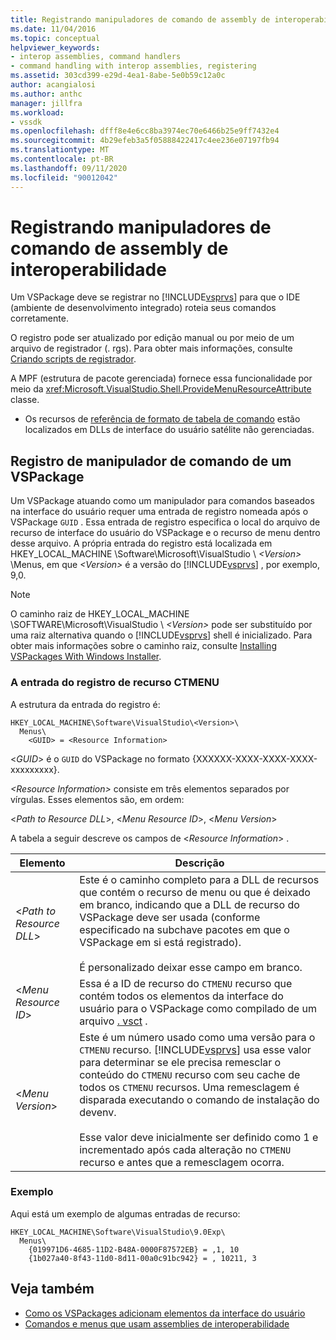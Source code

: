 ```yaml
---
title: Registrando manipuladores de comando de assembly de interoperabilidade | Microsoft Docs
ms.date: 11/04/2016
ms.topic: conceptual
helpviewer_keywords:
- interop assemblies, command handlers
- command handling with interop assemblies, registering
ms.assetid: 303cd399-e29d-4ea1-8abe-5e0b59c12a0c
author: acangialosi
ms.author: anthc
manager: jillfra
ms.workload:
- vssdk
ms.openlocfilehash: dfff8e4e6cc8ba3974ec70e6466b25e9ff7432e4
ms.sourcegitcommit: 4b29efeb3a5f05888422417c4ee236e07197fb94
ms.translationtype: MT
ms.contentlocale: pt-BR
ms.lasthandoff: 09/11/2020
ms.locfileid: "90012042"
---
```

# <a name="registering-interop-assembly-command-handlers"></a>Registrando manipuladores de comando de assembly de interoperabilidade
Um VSPackage deve se registrar no [!INCLUDE[vsprvs](../../code-quality/includes/vsprvs_md.md)] para que o IDE (ambiente de desenvolvimento integrado) roteia seus comandos corretamente.

 O registro pode ser atualizado por edição manual ou por meio de um arquivo de registrador (. rgs). Para obter mais informações, consulte [Criando scripts de registrador](/cpp/atl/creating-registrar-scripts).

 A MPF (estrutura de pacote gerenciada) fornece essa funcionalidade por meio da <xref:Microsoft.VisualStudio.Shell.ProvideMenuResourceAttribute> classe.

- Os recursos de [referência de formato de tabela de comando](/previous-versions/bb164647(v=vs.100)) estão localizados em DLLs de interface do usuário satélite não gerenciadas.

## <a name="command-handler-registration-of-a-vspackage"></a>Registro de manipulador de comando de um VSPackage
 Um VSPackage atuando como um manipulador para comandos baseados na interface do usuário requer uma entrada de registro nomeada após o VSPackage `GUID` . Essa entrada de registro especifica o local do arquivo de recurso de interface do usuário do VSPackage e o recurso de menu dentro desse arquivo. A própria entrada do registro está localizada em HKEY_LOCAL_MACHINE \Software\Microsoft\VisualStudio \\ *\<Version>* \Menus, em que *\<Version>* é a versão do [!INCLUDE[vsprvs](../../code-quality/includes/vsprvs_md.md)] , por exemplo, 9,0.

> [!NOTE]
> O caminho raiz de HKEY_LOCAL_MACHINE \SOFTWARE\Microsoft\VisualStudio \\ *\<Version>* pode ser substituído por uma raiz alternativa quando o [!INCLUDE[vsprvs](../../code-quality/includes/vsprvs_md.md)] shell é inicializado. Para obter mais informações sobre o caminho raiz, consulte [Installing VSPackages With Windows Installer](../../extensibility/internals/installing-vspackages-with-windows-installer.md).

### <a name="the-ctmenu-resource-registry-entry"></a>A entrada do registro de recurso CTMENU
 A estrutura da entrada do registro é:

```
HKEY_LOCAL_MACHINE\Software\VisualStudio\<Version>\
  Menus\
    <GUID> = <Resource Information>
```

 \<*GUID*> é o `GUID` do VSPackage no formato {XXXXXX-XXXX-XXXX-XXXX-xxxxxxxxx}.

 *\<Resource Information>* consiste em três elementos separados por vírgulas. Esses elementos são, em ordem:

 \<*Path to Resource DLL*>, \<*Menu Resource ID*>, \<*Menu Version*>

 A tabela a seguir descreve os campos de \<*Resource Information*> .

| Elemento | Descrição |
|---------------------------| - |
| \<*Path to Resource DLL*> | Este é o caminho completo para a DLL de recursos que contém o recurso de menu ou que é deixado em branco, indicando que a DLL de recurso do VSPackage deve ser usada (conforme especificado na subchave pacotes em que o VSPackage em si está registrado).<br /><br /> É personalizado deixar esse campo em branco. |
| \<*Menu Resource ID*> | Essa é a ID de recurso do `CTMENU` recurso que contém todos os elementos da interface do usuário para o VSPackage como compilado de um arquivo [. vsct](../../extensibility/internals/visual-studio-command-table-dot-vsct-files.md) . |
| \<*Menu Version*> | Este é um número usado como uma versão para o `CTMENU` recurso. [!INCLUDE[vsprvs](../../code-quality/includes/vsprvs_md.md)] usa esse valor para determinar se ele precisa remesclar o conteúdo do `CTMENU` recurso com seu cache de todos os `CTMENU` recursos. Uma remesclagem é disparada executando o comando de instalação do devenv.<br /><br /> Esse valor deve inicialmente ser definido como 1 e incrementado após cada alteração no `CTMENU` recurso e antes que a remesclagem ocorra. |

### <a name="example"></a>Exemplo
 Aqui está um exemplo de algumas entradas de recurso:

```
HKEY_LOCAL_MACHINE\Software\VisualStudio\9.0Exp\
  Menus\
    {019971D6-4685-11D2-B48A-0000F87572EB} = ,1, 10
    {1b027a40-8f43-11d0-8d11-00a0c91bc942} = , 10211, 3
```

## <a name="see-also"></a>Veja também
- [Como os VSPackages adicionam elementos da interface do usuário](../../extensibility/internals/how-vspackages-add-user-interface-elements.md)
- [Comandos e menus que usam assemblies de interoperabilidade](../../extensibility/internals/commands-and-menus-that-use-interop-assemblies.md)
